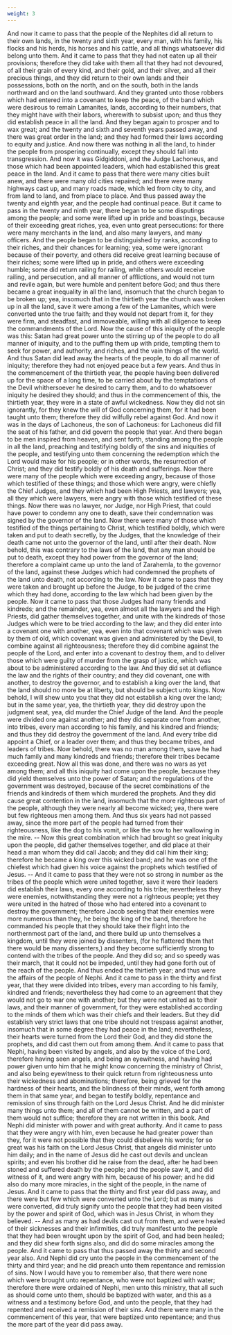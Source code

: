 ```yaml
---
weight: 3
---
```

And now it came to pass that the people of the Nephites did all return to their own lands, in the twenty and sixth year, every man, with his family, his flocks and his herds, his horses and his cattle, and all things whatsoever did belong unto them. And it came to pass that they had not eaten up all their provisions; therefore they did take with them all that they had not devoured, of all their grain of every kind, and their gold, and their silver, and all their precious things, and they did return to their own lands and their possessions, both on the north, and on the south, both in the lands northward and on the land southward. And they granted unto those robbers which had entered into a covenant to keep the peace, of the band which were desirous to remain Lamanites, lands, according to their numbers, that they might have with their labors, wherewith to subsist upon; and thus they did establish peace in all the land. And they began again to prosper and to wax great; and the twenty and sixth and seventh years passed away, and there was great order in the land; and they had formed their laws according to equity and justice. And now there was nothing in all the land, to hinder the people from prospering continually, except they should fall into transgression. And now it was Gidgiddoni, and the Judge Lachoneus, and those which had been appointed leaders, which had established this great peace in the land. And it came to pass that there were many cities built anew, and there were many old cities repaired; and there were many highways cast up, and many roads made, which led from city to city, and from land to land, and from place to place. And thus passed away the twenty and eighth year, and the people had continual peace. But it came to pass in the twenty and  ninth year, there began to be some disputings among the people; and some were lifted up in pride and boastings, because of their exceeding great riches, yea, even unto great persecutions: for there were many merchants in the land, and also many lawyers, and many officers. And the people began to be distinguished by ranks, according to their riches, and their chances for learning; yea, some were ignorant because of their poverty, and others did receive great learning because of their riches; some were lifted up in pride, and others were exceeding humble; some did return railing for railing, while others would receive railing, and persecution, and all manner of afflictions, and would not turn and revile again, but were humble and penitent before God; and thus there became a great inequality in all the land, insomuch that the church began to be broken up; yea, insomuch that in the thirtieth year the church was broken up in all the land, save it were among a few of the Lamanites, which were converted unto the true faith; and they would not depart from it, for they were firm, and steadfast, and immoveable, willing with all diligence to keep the commandments of the Lord. Now the cause of this iniquity of the people was this: Satan had great power unto the stirring up of the people to do all manner of iniquity, and to the puffing them up with pride, tempting them to seek for power, and authority, and riches, and the vain things of the world. And thus Satan did lead away the hearts of the people, to do all manner of iniquity; therefore they had not enjoyed peace but a few years. And thus in the commencement of the thirtieth year, the people having been delivered up for the space of a long time, to be carried about by the temptations of the Devil whithersoever he desired to carry them, and to do whatsoever iniquity he desired they should; and thus in the commencement of this, the thirtieth year, they were in a state of awful wickedness. Now they did not sin ignorantly, for they knew the will of God concerning them, for it had been taught unto them; therefore they did wilfully rebel against God. And now it was in the days of Lachoneus, the son of Lachoneus: for Lachoneus did fill the seat of his father, and did govern the people that year. And there began to be men inspired from heaven, and sent forth, standing among the people in all the land, preaching and testifying boldly of the sins and iniquities of the people, and testifying unto them concerning the redemption which the Lord would make for his people; or in other words, the resurrection of Christ; and they  did testify boldly of his death and sufferings. Now there were many of the people which were exceeding angry, because of those which testified of these things; and those which were angry, were chiefly the Chief Judges, and they which had been High Priests, and lawyers; yea, all they which were lawyers, were angry with those which testified of these things. Now there was no lawyer, nor Judge, nor High Priest, that could have power to condemn any one to death, save their condemnation was signed by the governor of the land. Now there were many of those which testified of the things pertaining to Christ, which testified boldly, which were taken and put to death secretly, by the Judges, that the knowledge of their death came not unto the governor of the land, until after their death. Now behold, this was contrary to the laws of the land, that any man should be put to death, except they had power from the governor of the land; therefore a complaint came up unto the land of Zarahemla, to the governor of the land, against these Judges which had condemned the prophets of the land unto death, not according to the law. Now it came to pass that they were taken and brought up before the Judge, to be judged of the crime which they had done, according to the law which had been given by the people. Now it came to pass that those Judges had many friends and kindreds; and the remainder, yea, even almost all the lawyers and the High Priests, did gather themselves together, and unite with the kindreds of those Judges which were to be tried according to the law; and they did enter into a covenant one with another, yea, even into that covenant which was given by them of old, which covenant was given and administered by the Devil, to combine against all righteousness; therefore they did combine against the people of the Lord, and enter into a covenant to destroy them, and to deliver those which were guilty of murder from the grasp of justice, which was about to be administered according to the law. And they did set at defiance the law and the rights of their country; and they did covenant, one with another, to destroy the governor, and to establish a king over the land, that the land should no more be at liberty, but should be subject unto kings. Now behold, I will shew unto you that they did not establish a king over the land; but in the same year, yea, the thirtieth year, they did destroy upon the judgment seat, yea, did murder the Chief Judge of the land. And the people were divided one against another; and they did separate one from another, into tribes,  every man according to his family, and his kindred and friends; and thus they did destroy the government of the land. And every tribe did appoint a Chief, or a leader over them; and thus they became tribes, and leaders of tribes. Now behold, there was no man among them, save he had much family and many kindreds and friends; therefore their tribes became exceeding great. Now all this was done, and there was no wars as yet among them; and all this iniquity had come upon the people, because they did yield themselves unto the power of Satan; and the regulations of the government was destroyed, because of the secret combinations of the friends and kindreds of them which murdered the prophets. And they did cause great contention in the land, insomuch that the more righteous part of the people, although they were nearly all become wicked; yea, there were but few righteous men among them. And thus six years had not passed away, since the more part of the people had turned from their righteousness, like the dog to his vomit, or like the sow to her wallowing in the mire. -- Now this great combination which had brought so great iniquity upon the people, did gather themselves together, and did place at their head a man whom they did call Jacob; and they did call him their king; therefore he became a king over this wicked band; and he was one of the chiefest which had given his voice against the prophets which testified of Jesus. -- And it came to pass that they were not so strong in number as the tribes of the people which were united together, save it were their leaders did establish their laws, every one according to his tribe; nevertheless they were enemies, notwithstanding they were not a righteous people; yet they were united in the hatred of those who had entered into a covenant to destroy the government; therefore Jacob seeing that their enemies were more numerous than they, he being the king of the band, therefore he commanded his people that they should take their flight into the northernmost part of the land, and there build up unto themselves a kingdom, until they were joined by dissenters, (for he flattered them that there would be many dissenters,) and they become sufficiently strong to contend with the tribes of the people. And they did so; and so speedy was their march, that it could not be impeded, until they had gone forth out of the reach of the people. And thus ended the thirtieth year; and thus were the affairs of the people of Nephi. And it came to pass in the thirty and first year, that they  were divided into tribes, every man according to his family, kindred and friends; nevertheless they had come to an agreement that they would not go to war one with another; but they were not united as to their laws, and their manner of government, for they were established according to the minds of them which was their chiefs and their leaders. But they did establish very strict laws that one tribe should not trespass against another, insomuch that in some degree they had peace in the land; nevertheless, their hearts were turned from the Lord their God, and they did stone the prophets, and did cast them out from among them. And it came to pass that Nephi, having been visited by angels, and also by the voice of the Lord, therefore having seen angels, and being an eyewitness, and having had power given unto him that he might know concerning the ministry of Christ, and also being eyewitness to their quick return from righteousness unto their wickedness and abominations; therefore, being grieved for the hardness of their hearts, and the blindness of their minds, went forth among them in that same year, and began to testify boldly, repentance and remission of sins through faith on the Lord Jesus Christ. And he did minister many things unto them; and all of them cannot be written, and a part of them would not suffice; therefore they are not written in this book. And Nephi did minister with power and with great authority. And it came to pass that they were angry with him, even because he had greater power than they, for it were not possible that they could disbelieve his words; for so great was his faith on the Lord Jesus Christ, that angels did minister unto him daily; and in the name of Jesus did he cast out devils and unclean spirits; and even his brother did he raise from the dead, after he had been stoned and suffered death by the people; and the people saw it, and did witness of it, and were angry with him, because of his power; and he did also do many more miracles, in the sight of the people, in the name of Jesus. And it came to pass that the thirty and first year did pass away, and there were but few which were converted unto the Lord; but as many as were converted, did truly signify unto the people that they had been visited by the power and spirit of God, which was in Jesus Christ, in whom they believed. -- And as many as had devils cast out from them, and were healed of their sicknesses and their infirmities, did truly manifest  unto the people that they had been wrought upon by the spirit of God, and had been healed; and they did shew forth signs also, and did do some miracles among the people. And it came to pass that thus passed away the thirty and second year also. And Nephi did cry unto the people in the commencement of the thirty and third year; and he did preach unto them repentance and remission of sins. Now I would have you to remember also, that there were none which were brought unto repentance, who were not baptized with water; therefore there were ordained of Nephi, men unto this ministry, that all such as should come unto them, should be baptized with water, and this as a witness and a testimony before God, and unto the people, that they had repented and received a remission of their sins. And there were many in the commencement of this year, that were baptized unto repentance; and thus the more part of the year did pass away.
